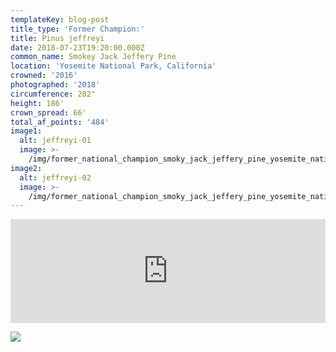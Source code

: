 ```yaml
---
templateKey: blog-post
title_type: 'Former Champion:'
title: Pinus jeffreyi
date: 2018-07-23T19:20:00.000Z
common_name: Smokey Jack Jeffery Pine
location: 'Yosemite National Park, California'
crowned: '2016'
photographed: '2018'
circumference: 282"
height: 186'
crown_spread: 66'
total_af_points: '484'
image1:
  alt: jeffreyi-01
  image: >-
    /img/former_national_champion_smoky_jack_jeffery_pine_yosemite_national_park_7-23-2018_american_forests_brian_kelley_tighter.jpg
image2:
  alt: jeffreyi-02
  image: >-
    /img/former_national_champion_smoky_jack_jeffery_pine_yosemite_national_park_7-23-2018_american_forests_brian_kelley_tighter_trunk_.jpg
---
```

<iframe width="100%" height="166" scrolling="no" frameborder="no" allow="autoplay" src="https://w.soundcloud.com/player/?url=https%3A//api.soundcloud.com/tracks/629722620&color=%23ff5500&auto_play=false&hide_related=false&show_comments=true&show_user=true&show_reposts=false&show_teaser=true"></iframe>

![](/img/former_national_champion_smoky_jack_jeffery_pine_yosemite_national_park_7-23-2018_american_forests_brian_kelley_scale.jpg)

